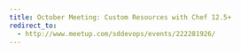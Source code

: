 ```yaml
---
title: October Meeting: Custom Resources with Chef 12.5+
redirect_to:
  - http://www.meetup.com/sddevops/events/222281926/
---
```

